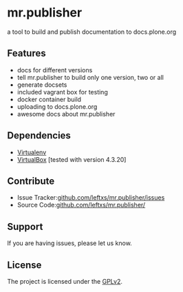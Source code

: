 # mr.publisher

a tool to build and publish documentation to docs.plone.org


## Features

- docs for different versions
- tell mr.publisher to build only one version, two or all
- generate docsets
- included vagrant box for testing
- docker container build
- uploading to docs.plone.org
- awesome docs about mr.publisher

## Dependencies

- [Virtualenv](https://virtualenv.pypa.io/en/latest/ "Virtualenv's Homepage")
- [VirtualBox](https://www.virtualbox.org/ "VirtualBox's Homepage") [tested with version 4.3.20]

## Contribute

- Issue Tracker:[github.com/leftxs/mr.publisher/issues](https://github.com/leftxs/mr.publisher/issues "Issue Tracker")
- Source Code:[github.com/leftxs/mr.publisher/](https://github.com/leftxs/mr.publisher "Code on GitHub")

## Support

If you are having issues, please let us know.

## License

The project is licensed under the [GPLv2](https://github.com/svx/mr.publisher/blob/master/LICENSE "Link to GPLv2").

